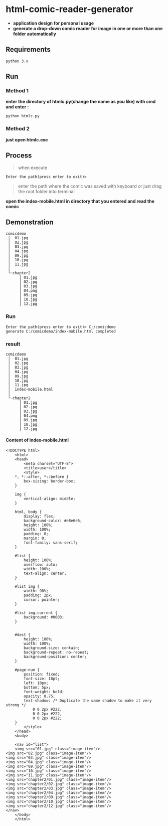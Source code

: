 # html-comic-reader-generator
  - **application design for personal usage**<br>
  - **generate a drop-down comic reader for image in one or more than one folder automatically**

## Requirements
    python 3.x
    
## Run
### Method 1
   **enter the directory of htmlc.py(change the name as you like) with cmd and enter :**

 ```python htmlc.py```
    
### Method 2
  **just open htmlc.exe**
  
## Process

>when execute

 ```Enter the path(press enter to exit)>```
    
>enter the path where the comic was saved with keyboard or just drag the root folder into terminal

**open the index-mobile.html in directory that you entered and read the comic**
 
 
 
 ## Demonstration
 
 ```
comicdemo
  │  01.jpg
  │  02.jpg
  │  03.jpg
  │  04.jpg
  │  09.jpg
  │  10.jpg
  │  11.jpg
  │  
  └─chapter2
       │ 01.jpg
       │ 02.jpg
       │ 03.jpg
       │ 04.png
       │ 09.jpg
       │ 10.jpg
       │ 12.jpg
```
### Run

```
Enter the path(press enter to exit)> C:/comicdemo
generate C:/comicdemo/index-mobile.html completed
```

### result

 ```
comicdemo
  │  01.jpg
  │  02.jpg
  │  03.jpg
  │  04.jpg
  │  09.jpg
  │  10.jpg
  │  11.jpg
  │  index-mobile.html
  │  
  └─chapter2
       │ 01.jpg
       │ 02.jpg
       │ 03.jpg
       │ 04.png
       │ 09.jpg
       │ 10.jpg
       │ 12.jpg
```

#### Content of index-mobile.html

```
<!DOCTYPE html>
    <html>
    <head>
        <meta charset="UTF-8">
        <title>user</title>
        <style>
    *, *::after, *::before {
        box-sizing: border-box;
    }

    img {
        vertical-align: middle;
    }

    html, body {
        display: flex;
        background-color: #e8e6e6;
        height: 100%;
        width: 100%;
        padding: 0;
        margin: 0;
        font-family: sans-serif;
    }

    #list {
        height: 100%;
        overflow: auto;
        width: 100%;
        text-align: center;
    }

    #list img {
        width: 98%;
        padding: 2px;
        cursor: pointer;
    }

    #list img.current {
        background: #0003;
    }


    #dest {
        height: 100%;
        width: 100%;
        background-size: contain;
        background-repeat: no-repeat;
        background-position: center;
    }

    #page-num {
        position: fixed;
        font-size: 18pt;
        left: 10px;
        bottom: 5px;
        font-weight: bold;
        opacity: 0.75;
        text-shadow: /* Duplicate the same shadow to make it very strong */
            0 0 2px #222,
            0 0 2px #222,
            0 0 2px #222;
    }
        </style>
    </head>
    <body>

    <nav id="list">
    <img src="01.jpg" class="image-item"/>
<img src="02.jpg" class="image-item"/>
<img src="03.jpg" class="image-item"/>
<img src="04.jpg" class="image-item"/>
<img src="09.jpg" class="image-item"/>
<img src="10.jpg" class="image-item"/>
<img src="11.jpg" class="image-item"/>
<img src="chapter2/01.jpg" class="image-item"/>
<img src="chapter2/02.jpg" class="image-item"/>
<img src="chapter2/03.jpg" class="image-item"/>
<img src="chapter2/04.jpg" class="image-item"/>
<img src="chapter2/09.jpg" class="image-item"/>
<img src="chapter2/10.jpg" class="image-item"/>
<img src="chapter2/12.jpg" class="image-item"/>
</nav>
    </body>
    </html>
 ```
